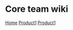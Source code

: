 # Core team wiki

[Home](index.md)
[Product1](Product1/product1.md)
[Product1](Product2/product2.md)